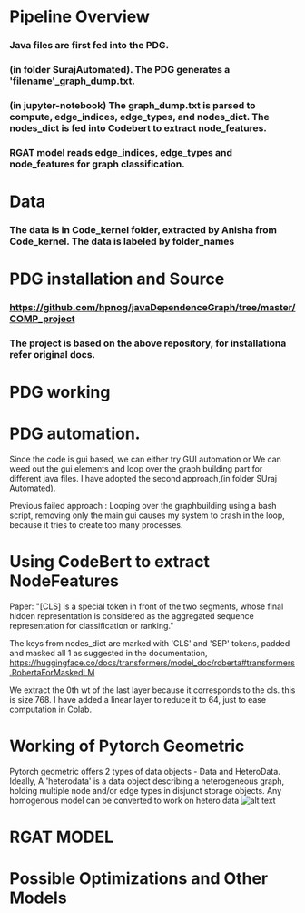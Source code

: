 # Pipeline Overview
### Java files are first fed into the PDG.
### (in folder SurajAutomated). The PDG generates a 'filename'_graph_dump.txt.

### (in jupyter-notebook) The graph_dump.txt is parsed to compute, edge_indices, edge_types, and nodes_dict. The nodes_dict is fed into Codebert to extract node_features.

### RGAT model reads edge_indices, edge_types and node_features for graph classification.



# Data
### The data is in Code_kernel folder, extracted by Anisha from Code_kernel. The data is labeled by folder_names 


# PDG installation and Source
### https://github.com/hpnog/javaDependenceGraph/tree/master/COMP_project
### The project is based on the above repository, for installationa refer original docs.

# PDG working

# PDG automation.
Since the code is gui based, we can either try GUI automation or We can weed out the gui elements and loop over the graph building part for different java files. I have adopted the second approach,(in folder SUraj Automated).

Previous failed approach : Looping over the graphbuilding using a bash script, removing only the main gui causes my system to crash in the loop, because it tries to create too many processes.

# Using CodeBert to extract NodeFeatures
Paper: "[CLS] is a special token in
front of the two segments, whose final hidden representation is considered as the aggregated sequence
representation for classification or ranking."

The keys from nodes_dict are marked with 'CLS' and 'SEP' tokens, padded and masked all 1 as suggested in the documentation, https://huggingface.co/docs/transformers/model_doc/roberta#transformers.RobertaForMaskedLM

We extract the 0th wt of the last layer because it corresponds to the cls. this is size 768. I have added a linear layer to reduce it to 64, just to ease computation in Colab.


# Working of Pytorch Geometric
Pytorch geometric offers 2 types of data objects - Data and HeteroData. Ideally, A 'heterodata' is a data object describing a heterogeneous graph, holding multiple node and/or edge types in disjunct storage objects.
Any homogenous model can be converted to work on hetero data
![alt text]()

# RGAT MODEL

# Possible Optimizations and Other Models 

